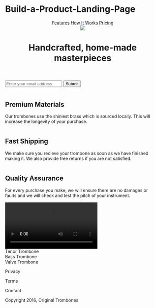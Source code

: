 # Build-a-Product-Landing-Page
<!-- Project freeCodeCamp -->
<!DOCTYPE html>
<html>
  <head>
    <meta charset="UTF-8">
    <title>Product Landing Page</title> 
    <link rel="stylesheet" type="text/css" href="styles.css">
  </head>
  <header id="header">
    <nav id="nav-bar">
    <a class="nav-link" href="#header">Features</a>
    <a class="nav-link" href="#header">How It Works</a>
    <a class="nav-link" href="#header">Pricing</a>
  </nav>
  <img id="header-img" src="https://cdn.freecodecamp.org/testable-projects-fcc/images/product-landing-page-logo.png">
    <h1>Handcrafted, home-made masterpieces</h1>
  </header>
   <form id="form" action="https://www.freecodecamp.com/email-submit">
  <input id="email" name="email" placeholder="Enter your email address" type="email"></input>
  <input id="submit" type="submit"></input>
  </form>
<div class="premium">
  <img class="premium-img" src="" alt="">
  <h2>Premium Materials</h2>
  <p>Our trombones use the shiniest brass which is sourced locally. This will increase the longevity of your purchase.</p>
</div>
<div class="fast">
  <img class="fast-img" src="" alt="">
  <h2>Fast Shipping</h2>
  <p>We make sure you recieve your trombone as soon as we have finished making it. We also provide free returns if you are not satisfied.</p>
</div>
<div calss="quality">
  <img class="quality-img" src="" alt="">
  <h2>Quality Assurance</h2>
  <p>For every purchase you make, we will ensure there are no damages or faults and we will check and test the pitch of your instrument.</p>
</div>
  <video id="video" src="https://www.youtube.com/watch?v=y8Yv4pnO7qc" width="300" type="video/mp4" controls>Trombone</video>
  <div class="container">
    <div class="tenor">Tenor Trombone</div>
    <div class="bass">Bass Trombone</div>
    <div class="valve">Valve Trombone</div>
  </div>
  <footer>
    <p>Privacy</p>
    <p>Terms</p>
    <p>Contact</p>
    <p>Copyright 2016, Original Trombones</p>
  </footer>
</html>
